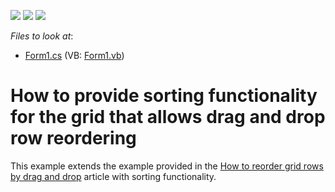 <!-- default badges list -->
![](https://img.shields.io/endpoint?url=https://codecentral.devexpress.com/api/v1/VersionRange/128630923/10.2.3%2B)
[![](https://img.shields.io/badge/Open_in_DevExpress_Support_Center-FF7200?style=flat-square&logo=DevExpress&logoColor=white)](https://supportcenter.devexpress.com/ticket/details/E3149)
[![](https://img.shields.io/badge/📖_How_to_use_DevExpress_Examples-e9f6fc?style=flat-square)](https://docs.devexpress.com/GeneralInformation/403183)
<!-- default badges end -->
<!-- default file list -->
*Files to look at*:

* [Form1.cs](./CS/E3149/Form1.cs) (VB: [Form1.vb](./VB/E3149/Form1.vb))
<!-- default file list end -->
# How to provide sorting functionality for the grid that allows drag and drop row reordering


<p>This example extends the example provided in the <a href="https://www.devexpress.com/Support/Center/p/E764">How to reorder grid rows by drag and drop</a> article with sorting functionality.</p>

<br/>


